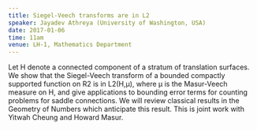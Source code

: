 ```yaml
---
title: Siegel-Veech transforms are in L2
speaker: Jayadev Athreya (University of Washington, USA)
date: 2017-01-06
time: 11am
venue: LH-1, Mathematics Department
---
```


Let H denote a connected component of a stratum of translation
surfaces. We show that the Siegel-Veech transform of a bounded compactly
supported function on R2 is in L2(H,&#956;), where &#956; is the
Masur-Veech measure on H, and give applications to bounding error terms
for counting problems for saddle connections. We will review classical
results in the Geometry of Numbers which anticipate this result. This is
joint work with Yitwah Cheung and Howard Masur.
